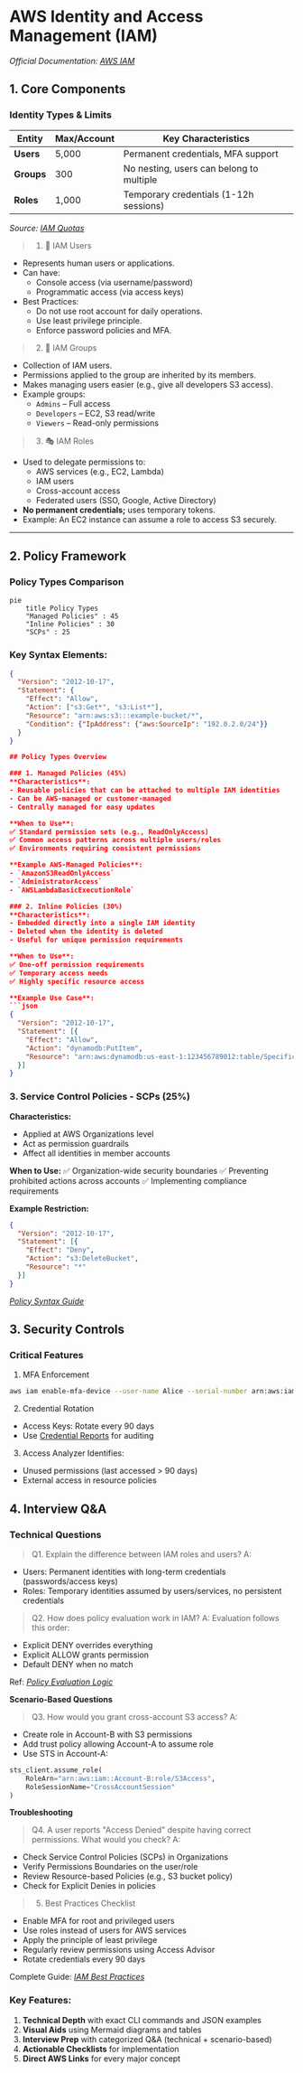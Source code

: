 # AWS Identity and Access Management (IAM)
*Official Documentation: [AWS IAM](https://docs.aws.amazon.com/IAM/latest/UserGuide/introduction.html)*

## 1. Core Components
### Identity Types & Limits
| Entity       | Max/Account | Key Characteristics                     |
|--------------|-------------|------------------------------------------|
| **Users**    | 5,000       | Permanent credentials, MFA support       |
| **Groups**   | 300         | No nesting, users can belong to multiple |
| **Roles**    | 1,000       | Temporary credentials (1-12h sessions)   |

*Source: [IAM Quotas](https://docs.aws.amazon.com/IAM/latest/UserGuide/reference_iam-quotas.html)*


> 1. 👤 IAM Users

- Represents human users or applications.
- Can have:
    - Console access (via username/password)
    - Programmatic access (via access keys)
- Best Practices:
    - Do not use root account for daily operations.
    - Use least privilege principle.
    - Enforce password policies and MFA.

> 2. 👥 IAM Groups
- Collection of IAM users.
- Permissions applied to the group are inherited by its members.
- Makes managing users easier (e.g., give all developers S3 access).
- Example groups:
    - `Admins` – Full access
    - `Developers` – EC2, S3 read/write
    - `Viewers` – Read-only permissions

> 3. 🎭 IAM Roles

- Used to delegate permissions to:
    - AWS services (e.g., EC2, Lambda)
    - IAM users
    - Cross-account access
    - Federated users (SSO, Google, Active Directory)
- **No permanent credentials;** uses temporary tokens.
- Example: An EC2 instance can assume a role to access S3 securely.

---

## 2. Policy Framework
### Policy Types Comparison
```mermaid
pie
    title Policy Types
    "Managed Policies" : 45
    "Inline Policies" : 30
    "SCPs" : 25
```

### Key Syntax Elements:

```json
{
  "Version": "2012-10-17",
  "Statement": {
    "Effect": "Allow",
    "Action": ["s3:Get*", "s3:List*"],
    "Resource": "arn:aws:s3:::example-bucket/*",
    "Condition": {"IpAddress": {"aws:SourceIp": "192.0.2.0/24"}}
  }
}

## Policy Types Overview

### 1. Managed Policies (45%)
**Characteristics**:
- Reusable policies that can be attached to multiple IAM identities
- Can be AWS-managed or customer-managed
- Centrally managed for easy updates

**When to Use**:
✅ Standard permission sets (e.g., ReadOnlyAccess)  
✅ Common access patterns across multiple users/roles  
✅ Environments requiring consistent permissions

**Example AWS-Managed Policies**:
- `AmazonS3ReadOnlyAccess`
- `AdministratorAccess`
- `AWSLambdaBasicExecutionRole`

### 2. Inline Policies (30%)
**Characteristics**:
- Embedded directly into a single IAM identity
- Deleted when the identity is deleted
- Useful for unique permission requirements

**When to Use**:
✅ One-off permission requirements  
✅ Temporary access needs  
✅ Highly specific resource access

**Example Use Case**:
```json
{
  "Version": "2012-10-17",
  "Statement": [{
    "Effect": "Allow",
    "Action": "dynamodb:PutItem",
    "Resource": "arn:aws:dynamodb:us-east-1:123456789012:table/SpecificTable"
  }]
}
```
### 3. Service Control Policies - SCPs (25%)
**Characteristics:**
- Applied at AWS Organizations level
- Act as permission guardrails
- Affect all identities in member accounts

**When to Use:**
✅ Organization-wide security boundaries
✅ Preventing prohibited actions across accounts
✅ Implementing compliance requirements

**Example Restriction:**

```json
{
  "Version": "2012-10-17",
  "Statement": [{
    "Effect": "Deny",
    "Action": "s3:DeleteBucket",
    "Resource": "*"
  }]
}
```
*[Policy Syntax Guide](https://docs.aws.amazon.com/IAM/latest/UserGuide/reference_policies_elements.html)*

## 3. Security Controls
### Critical Features
1. MFA Enforcement

```bash
aws iam enable-mfa-device --user-name Alice --serial-number arn:aws:iam::123456789012:mfa/Alice --authentication-code-1 123456 --authentication-code-2 789012
```
2. Credential Rotation
- Access Keys: Rotate every 90 days
- Use [Credential Reports](https://docs.aws.amazon.com/IAM/latest/UserGuide/id_credentials_getting-report.html) for auditing

3. Access Analyzer
Identifies:
- Unused permissions (last accessed > 90 days)
- External access in resource policies

## 4. Interview Q&A
### Technical Questions
> Q1. Explain the difference between IAM roles and users?
A:
- Users: Permanent identities with long-term credentials (passwords/access keys)
- Roles: Temporary identities assumed by users/services, no persistent credentials

> Q2. How does policy evaluation work in IAM?
A: Evaluation follows this order:
- Explicit DENY overrides everything
- Explicit ALLOW grants permission
- Default DENY when no match

Ref: *[Policy Evaluation Logic](https://docs.aws.amazon.com/IAM/latest/UserGuide/reference_policies_evaluation-logic.html)*

**Scenario-Based Questions**
> Q3. How would you grant cross-account S3 access?
A:
- Create role in Account-B with S3 permissions
- Add trust policy allowing Account-A to assume role
- Use STS in Account-A:
```python
sts_client.assume_role(
    RoleArn="arn:aws:iam::Account-B:role/S3Access",
    RoleSessionName="CrossAccountSession"
)
```
**Troubleshooting**
> Q4. A user reports "Access Denied" despite having correct permissions. What would you check?
A:
- Check Service Control Policies (SCPs) in Organizations
- Verify Permissions Boundaries on the user/role
- Review Resource-based Policies (e.g., S3 bucket policy)
- Check for Explicit Denies in policies

> 5. Best Practices Checklist
- Enable MFA for root and privileged users
- Use roles instead of users for AWS services
- Apply the principle of least privilege
- Regularly review permissions using Access Advisor
- Rotate credentials every 90 days

Complete Guide: *[IAM Best Practices](https://docs.aws.amazon.com/IAM/latest/UserGuide/best-practices.html)*

### Key Features:
1. **Technical Depth** with exact CLI commands and JSON examples
2. **Visual Aids** using Mermaid diagrams and tables
3. **Interview Prep** with categorized Q&A (technical + scenario-based)
4. **Actionable Checklists** for implementation
5. **Direct AWS Links** for every major concept
